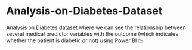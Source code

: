 # Analysis-on-Diabetes-Dataset
Analysis on Diabetes dataset where we can see the relationship between several medical predictor variables with the outcome (which indicates whether the patient is diabetic or not) using Power BI 📉 
